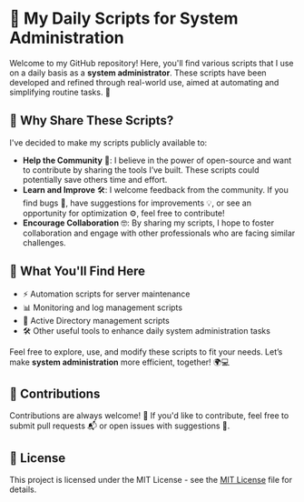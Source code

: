 # 🚀 My Daily Scripts for System Administration

Welcome to my GitHub repository! Here, you'll find various scripts that I use on a daily basis as a **system administrator**. These scripts have been developed and refined through real-world use, aimed at automating and simplifying routine tasks. 🎯

## 🌟 Why Share These Scripts?

I've decided to make my scripts publicly available to:

- **Help the Community** 🤝: I believe in the power of open-source and want to contribute by sharing the tools I’ve built. These scripts could potentially save others time and effort.
- **Learn and Improve** 🛠️: I welcome feedback from the community. If you find bugs 🐛, have suggestions for improvements 💡, or see an opportunity for optimization ⚙️, feel free to contribute!
- **Encourage Collaboration** 🤓: By sharing my scripts, I hope to foster collaboration and engage with other professionals who are facing similar challenges.

## 📂 What You'll Find Here

- ⚡ Automation scripts for server maintenance
- 📊 Monitoring and log management scripts
- 🔐 Active Directory management scripts
- 🛠️ Other useful tools to enhance daily system administration tasks

Feel free to explore, use, and modify these scripts to fit your needs. Let’s make **system administration** more efficient, together! 🌍💻

## 💬 Contributions

Contributions are always welcome! 🙌 If you'd like to contribute, feel free to submit pull requests 📬 or open issues with suggestions 📝.

## 📜 License

This project is licensed under the MIT License - see the [MIT License](https://opensource.org/licenses/MIT) file for details.

